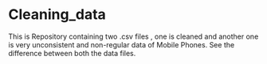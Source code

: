 # Cleaning_data
This is Repository containing two .csv files , one is cleaned and another one is very unconsistent and non-regular data of Mobile Phones. See the difference between both the data files.
